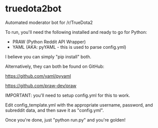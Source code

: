 # truedota2bot
Automated moderator bot for /r/TrueDota2

To run, you'll need the following installed and ready to go for Python:

- PRAW (Python Reddit API Wrapper)
- YAML (AKA: pyYAML - this is used to parse config.yml)

I believe you can simply "pip install" both.

Alternatively, they can both be found on GitHub:

https://github.com/yaml/pyyaml

https://github.com/praw-dev/praw

IMPORTANT: you'll need to setup config.yml for this to work.

Edit config_template.yml with the appropriate username, password, and subreddit data, and then save it as "config.yml".

Once you're done, just "python run.py" and you're golden!
